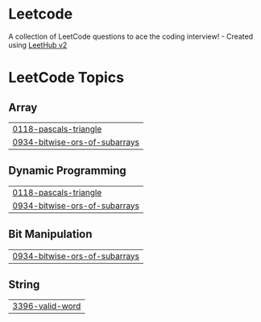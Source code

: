 # Leetcode
A collection of LeetCode questions to ace the coding interview! - Created using [LeetHub v2](https://github.com/arunbhardwaj/LeetHub-2.0)

<!---LeetCode Topics Start-->
# LeetCode Topics
## Array
|  |
| ------- |
| [0118-pascals-triangle](https://github.com/abdhija09/Leetcode/tree/master/0118-pascals-triangle) |
| [0934-bitwise-ors-of-subarrays](https://github.com/abdhija09/Leetcode/tree/master/0934-bitwise-ors-of-subarrays) |
## Dynamic Programming
|  |
| ------- |
| [0118-pascals-triangle](https://github.com/abdhija09/Leetcode/tree/master/0118-pascals-triangle) |
| [0934-bitwise-ors-of-subarrays](https://github.com/abdhija09/Leetcode/tree/master/0934-bitwise-ors-of-subarrays) |
## Bit Manipulation
|  |
| ------- |
| [0934-bitwise-ors-of-subarrays](https://github.com/abdhija09/Leetcode/tree/master/0934-bitwise-ors-of-subarrays) |
## String
|  |
| ------- |
| [3396-valid-word](https://github.com/abdhija09/Leetcode/tree/master/3396-valid-word) |
<!---LeetCode Topics End-->